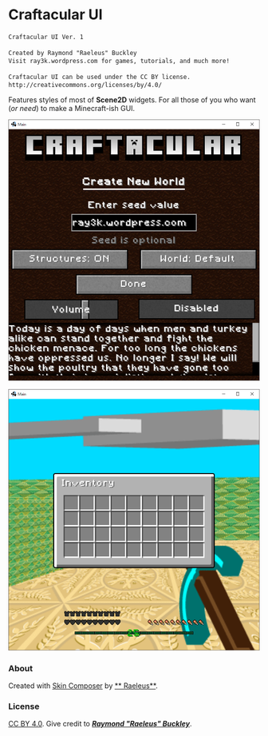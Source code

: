 # Craftacular UI

```
Craftacular UI Ver. 1

Created by Raymond "Raeleus" Buckley
Visit ray3k.wordpress.com for games, tutorials, and much more!

Craftacular UI can be used under the CC BY license.
http://creativecommons.org/licenses/by/4.0/
```

Features styles of most of **Scene2D** widgets. For all those of you who want (*or need*) to make a Minecraft-ish GUI.

![Craftacular](preview.png)

![Craftacular](preview.gif)

### About

Created with [Skin Composer](https://github.com/raeleus/skin-composer) by [**
Raeleus**](https://ray3k.wordpress.com/craftacular-ui-skin-for-libgdx/).

### License

[CC BY 4.0](http://creativecommons.org/licenses/by/4.0/). Give credit to [***Raymond "Raeleus"
Buckley***](https://ray3k.wordpress.com/software/skin-composer-for-libgdx/).
